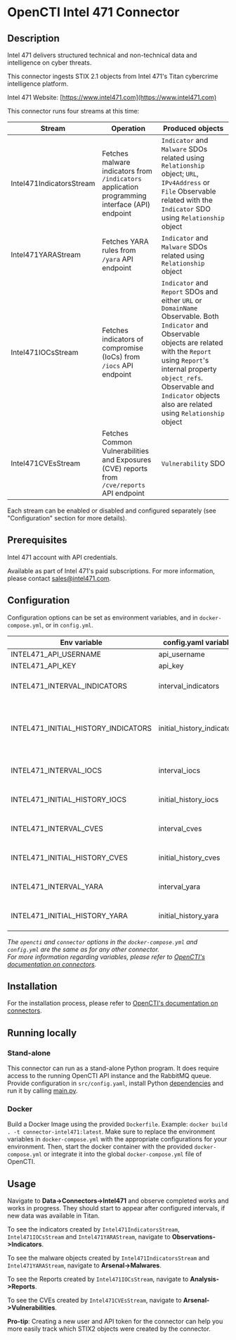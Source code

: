 # OpenCTI Intel 471 Connector

## Description

Intel 471 delivers structured technical and non-technical data and intelligence on cyber threats.

This connector ingests STIX 2.1 objects from Intel 471's Titan cybercrime intelligence platform.

Intel 471 Website: [https://www.intel471.com](https://www.intel471.com)

This connector runs four streams at this time:

| Stream                | Operation                                                                                      | Produced objects
|-----------------------|------------------------------------------------------------------------------------------------|--------------------------------------------------
| Intel471IndicatorsStream | Fetches malware indicators from `/indicators` application programming interface (API) endpoint | `Indicator` and `Malware` SDOs related using `Relationship` object; `URL`, `IPv4Address` or `File` Observable related with the `Indicator` SDO using `Relationship` object
| Intel471YARAStream | Fetches YARA rules from `/yara` API endpoint                                                   | `Indicator` and `Malware` SDOs related using `Relationship` object
| Intel471IOCsStream | Fetches indicators of compromise (IoCs) from `/iocs` API endpoint                              | `Indicator` and `Report` SDOs and either `URL` or `DomainName` Observable. Both `Indicator` and Observable objects are related with the `Report` using `Report`'s internal property `object_refs`. Observable and `Indicator` objects also are related using `Relationship` object
| Intel471CVEsStream | Fetches Common Vulnerabilities and Exposures (CVE) reports from `/cve/reports` API endpoint    | `Vulnerability` SDO

Each stream can be enabled or disabled and configured separately (see "Configuration" section for more details).

## Prerequisites 

Intel 471 account with API credentials.

Available as part of Intel 471's paid subscriptions. For more information, please contact sales@intel471.com.

## Configuration

Configuration options can be set as environment variables, and in `docker-compose.yml`, or in `config.yml`.

| Env variable                        | config.yaml variable       | Description
| ------------------------------------|----------------------------|--------------------------------------------------
| INTEL471_API_USERNAME               | api_username               | Titan API username
| INTEL471_API_KEY                    | api_key                    | Titan API key
| INTEL471_INTERVAL_INDICATORS        | interval_indicators        | How often malware indicators should be fetched in minutes. If not set, the stream will not be enabled.
| INTEL471_INITIAL_HISTORY_INDICATORS | initial_history_indicators | Initial date in epoch milliseconds UTC, such as 1643989649000, the malware indicators should be fetched from on the connector's first run. If not set, they will be fetched from the connector's start date. Excludes historical dates.
| INTEL471_INTERVAL_IOCS              | interval_iocs              | Same as INTEL471_INTERVAL_INDICATORS variable, but for IoCs.
| INTEL471_INITIAL_HISTORY_IOCS       | initial_history_iocs       | Same as INTEL471_INITIAL_HISTORY_INDICATORS variable, but for IoCs.
| INTEL471_INTERVAL_CVES              | interval_cves              | Same as INTEL471_INTERVAL_INDICATORS variable, but for CVE reports.
| INTEL471_INITIAL_HISTORY_CVES       | initial_history_cves       | Same as INTEL471_INITIAL_HISTORY_INDICATORS variable, but for CVE reports.
| INTEL471_INTERVAL_YARA              | interval_yara              | Same as INTEL471_INTERVAL_INDICATORS variable, but for YARA rules.
| INTEL471_INITIAL_HISTORY_YARA       | initial_history_yara       | Same as INTEL471_INITIAL_HISTORY_INDICATORS variable, but for YARA rules.

_The `opencti` and `connector` options in the `docker-compose.yml` and `config.yml` are the same as for any other connector.   
For more information regarding variables, please refer to [OpenCTI's documentation on connectors](https://www.notion.so/Connectors-4586c588462d4a1fb5e661f2d9837db8)._

## Installation

For the installation process, please refer to [OpenCTI's documentation on connectors](https://www.notion.so/Connectors-4586c588462d4a1fb5e661f2d9837db8).

## Running locally

### Stand-alone

This connector can run as a stand-alone Python program. It does require access to the running OpenCTI API instance
and the RabbitMQ queue. Provide configuration in `src/config.yaml`, install Python [dependencies](src/requirements.txt) and run it by calling [main.py](src/main.py).

### Docker

Build a Docker Image using the provided `Dockerfile`. Example: `docker build . -t connector-intel471:latest`.
Make sure to replace the environment variables in `docker-compose.yml` with the appropriate configurations for your environment.
Then, start the docker container with the provided `docker-compose.yml` or integrate it into the global `docker-compose.yml` file of OpenCTI.

## Usage

Navigate to **Data->Connectors->Intel471** and observe completed works and works in progress. They should start to appear after 
configured intervals, if new data was available in Titan.

To see the indicators created by `Intel471IndicatorsStream`, `Intel471IOCsStream` and `Intel471YARAStream`, navigate to **Observations->Indicators**.

To see the malware objects created by `Intel471IndicatorsStream` and `Intel471YARAStream`, navigate to **Arsenal->Malwares**.

To see the Reports created by `Intel471IOCsStream`, navigate to **Analysis->Reports**.

To see the CVEs created by `Intel471CVEsStream`, navigate to **Arsenal->Vulnerabilities**.


**Pro-tip**: Creating a new user and API token for the connector can help you more easily track which STIX2 objects were created by the connector.
